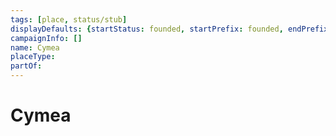 ```yaml
---
tags: [place, status/stub]
displayDefaults: {startStatus: founded, startPrefix: founded, endPrefix: destroyed, endStatus: destroyed}
campaignInfo: []
name: Cymea
placeType:
partOf:
---
```


# Cymea


